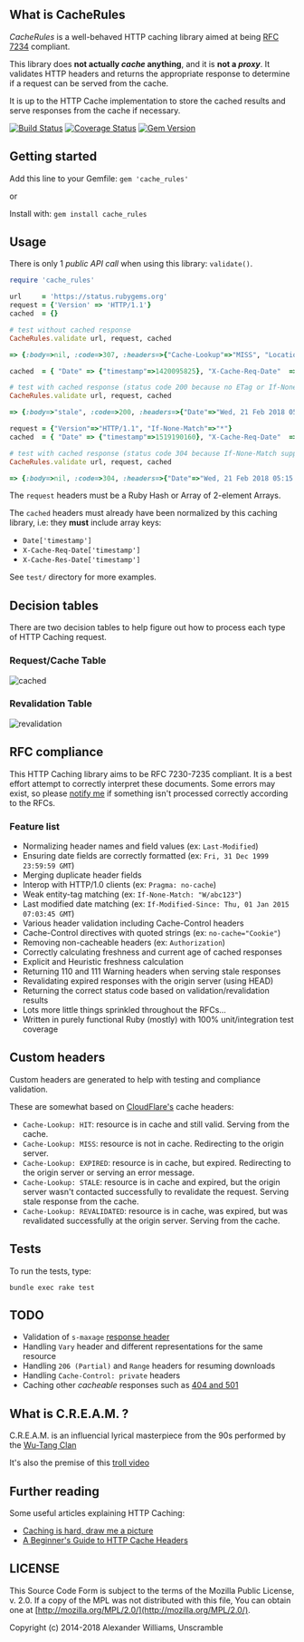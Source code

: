 ## What is CacheRules

_CacheRules_ is a well-behaved HTTP caching library aimed at being [RFC 7234](https://tools.ietf.org/html/rfc7234) compliant.

This library does **not actually _cache_ anything**, and it is **not a _proxy_**.
It validates HTTP headers and returns the appropriate response to determine
if a request can be served from the cache.

It is up to the HTTP Cache implementation to store the cached results
and serve responses from the cache if necessary.

[![Build Status](https://travis-ci.org/aw/CacheRules.svg?branch=master)](https://travis-ci.org/aw/CacheRules) [![Coverage Status](https://coveralls.io/repos/aw/CacheRules/badge.svg?branch=master)](https://coveralls.io/r/aw/CacheRules?branch=master) [![Gem Version](https://badge.fury.io/rb/cache_rules.svg)](http://badge.fury.io/rb/cache_rules)

## Getting started

Add this line to your Gemfile: `gem 'cache_rules'`

  or

Install with: `gem install cache_rules`

## Usage

There is only 1 _public API call_ when using this library: `validate()`.

```ruby
require 'cache_rules'

url     = 'https://status.rubygems.org'
request = {'Version' => 'HTTP/1.1'}
cached  = {}

# test without cached response
CacheRules.validate url, request, cached

=> {:body=>nil, :code=>307, :headers=>{"Cache-Lookup"=>"MISS", "Location"=>"https://status.rubygems.org"}}

cached  = { "Date" => {"timestamp"=>1420095825}, "X-Cache-Req-Date"  => {"timestamp"=>1420268625}, "X-Cache-Res-Date"  => {"timestamp"=>1420268625} }

# test with cached response (status code 200 because no ETag or If-None-Match supplied)
CacheRules.validate url, request, cached

=> {:body=>"stale", :code=>200, :headers=>{"Date"=>"Wed, 21 Feb 2018 05:09:27 GMT", "Age"=>"99094242", "Warning"=>"110 - \"Response is Stale\"", "Cache-Lookup"=>"STALE"}}

request = {"Version"=>"HTTP/1.1", "If-None-Match"=>"*"}
cached  = { "Date" => {"timestamp"=>1519190160}, "X-Cache-Req-Date"  => {"timestamp"=>1519190160}, "X-Cache-Res-Date"  => {"timestamp"=>1519190160} }

# test with cached response (status code 304 because If-None-Match supplied)
CacheRules.validate url, request, cached

=> {:body=>nil, :code=>304, :headers=>{"Date"=>"Wed, 21 Feb 2018 05:15:01 GMT", "Age"=>"241", "Warning"=>"110 - \"Response is Stale\"", "Cache-Lookup"=>"STALE"}}
```

The `request` headers must be a Ruby Hash or Array of 2-element Arrays.

The `cached` headers must already have been normalized by this caching library, i.e: they **must** include array keys:

* `Date['timestamp']`
* `X-Cache-Req-Date['timestamp']`
* `X-Cache-Res-Date['timestamp']`

See `test/` directory for more examples.

## Decision tables

There are two decision tables to help figure out how to process each type of
HTTP Caching request.

### Request/Cache Table

![cached](https://cloud.githubusercontent.com/assets/153401/7445031/9d64eb2c-f190-11e4-8938-44a443f9bec3.png)

### Revalidation Table

![revalidation](https://cloud.githubusercontent.com/assets/153401/7445040/09c747ba-f191-11e4-8b9c-a8b26709fb99.png)

## RFC compliance

This HTTP Caching library aims to be RFC 7230-7235 compliant. It is a best
effort attempt to correctly interpret these documents. Some errors may exist,
so please [notify me](https://github.com/aw/CacheRules/issues/new) if something isn't processed correctly according to the RFCs.

### Feature list

  * Normalizing header names and field values (ex: `Last-Modified`)
  * Ensuring date fields are correctly formatted (ex: `Fri, 31 Dec 1999 23:59:59 GMT`)
  * Merging duplicate header fields
  * Interop with HTTP/1.0 clients (ex: `Pragma: no-cache`)
  * Weak entity-tag matching (ex: `If-None-Match: "W/abc123"`)
  * Last modified date matching (ex: `If-Modified-Since: Thu, 01 Jan 2015 07:03:45 GMT`)
  * Various header validation including Cache-Control headers
  * Cache-Control directives with quoted strings (ex: `no-cache="Cookie"`)
  * Removing non-cacheable headers (ex: `Authorization`)
  * Correctly calculating freshness and current age of cached responses
  * Explicit and Heuristic freshness calculation
  * Returning 110 and 111 Warning headers when serving stale responses
  * Revalidating expired responses with the origin server (using HEAD)
  * Returning the correct status code based on validation/revalidation results
  * Lots more little things sprinkled throughout the RFCs...
  * Written in purely functional Ruby (mostly) with 100% unit/integration test coverage

## Custom headers

Custom headers are generated to help with testing and compliance validation.

These are somewhat based on [CloudFlare's](https://support.cloudflare.com/hc/en-us/articles/200168266-What-do-the-various-CloudFlare-cache-responses-HIT-Expired-etc-mean-) cache headers:

  * `Cache-Lookup: HIT`: resource is in cache and still valid. Serving from the cache.
  * `Cache-Lookup: MISS`: resource is not in cache. Redirecting to the origin server.
  * `Cache-Lookup: EXPIRED`: resource is in cache, but expired. Redirecting to the origin server or serving an error message.
  * `Cache-Lookup: STALE`: resource is in cache and expired, but the origin server wasn't contacted successfully to revalidate the request. Serving stale response from the cache.
  * `Cache-Lookup: REVALIDATED`: resource is in cache, was expired, but was revalidated successfully at the origin server. Serving from the cache.

## Tests

To run the tests, type:

  `bundle exec rake test`

## TODO

  * Validation of `s-maxage` [response header](https://tools.ietf.org/html/rfc7234#section-5.2.2.9)
  * Handling `Vary` header and different representations for the same resource
  * Handling `206 (Partial)` and `Range` headers for resuming downloads
  * Handling `Cache-Control: private` headers
  * Caching other _cacheable_ responses such as [404 and 501](https://tools.ietf.org/html/rfc7231#section-6.1)

## What is C.R.E.A.M. ?

C.R.E.A.M. is an influencial lyrical masterpiece from the 90s performed by the [Wu-Tang Clan](https://www.youtube.com/watch?v=PBwAxmrE194)

It's also the premise of this [troll video](https://player.vimeo.com/video/14782834?loop=1;&autoplay=1;)

## Further reading

Some useful articles explaining HTTP Caching:

  * [Caching is hard, draw me a picture](http://www.bizcoder.com/caching-is-hard-draw-me-a-picture)
  * [A Beginner's Guide to HTTP Cache Headers](http://www.mobify.com/blog/beginners-guide-to-http-cache-headers/)

## LICENSE

This Source Code Form is subject to the terms of the Mozilla Public
License, v. 2.0. If a copy of the MPL was not distributed with this
file, You can obtain one at [http://mozilla.org/MPL/2.0/](http://mozilla.org/MPL/2.0/).

Copyright (c) 2014-2018 Alexander Williams, Unscramble

